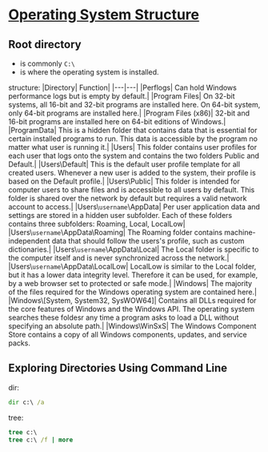# [Operating System Structure](https://academy.hackthebox.com/module/49/section/455)

## Root directory

- is commonly `C:\`
- is where the operating system is installed.

structure:
|Directory| Function|
|---|---|
|Perflogs| Can hold Windows performance logs but is empty by default.|
|Program Files| On 32-bit systems, all 16-bit and 32-bit programs are installed here. On 64-bit system, only 64-bit programs are installed here.|
|Program Files (x86)| 32-bit and 16-bit programs are installed here on 64-bit editions of Windows.|
|ProgramData| This is a hidden folder that contains data that is essential for certain installed programs to run. This data is accessible by the program no matter what user is running it.|
|Users| This folder contains user profiles for each user that logs onto the system and contains the two folders Public and Default.|
|Users\Default| This is the default user profile template for all created users. Whenever a new user is added to the system, their profile is based on the Default profile.|
|Users\Public| This folder is intended for computer users to share files and is accessible to all users by default. This folder is shared over the network by default but requires a valid network account to access.|
|Users\\`username`\AppData| Per user application data and settings are stored in a hidden user subfolder. Each of these folders contains three subfolders: Roaming, Local, LocalLow|
|Users\\`username`\AppData\Roaming| The Roaming folder contains machine-independent data that should follow the users's profile, such as custom dictionaries.|
|Users\\`username`\AppData\Local| The Local folder is specific to the computer itself and is never synchronized across the network.|
|Users\\`username`\AppData\LocalLow| LocalLow is similar to the Local folder, but it has a lower data integrity level. Therefore it can be used, for example, by a web browser set to protected or safe mode.|
|Windows| The majority of the files required for the Windows operating system are contained here.|
|Windows\\[System, System32, SysWOW64]| Contains all DLLs required for the core features of Windows and the Windows API. The operating system searches these foldesr any time a program asks to load a DLL without specifying an absolute path.|
|Windows\WinSxS| The Windows Component Store contains a copy of all Windows components, updates, and service packs.

## Exploring Directories Using Command Line

dir:

```cmd
dir c:\ /a
```

tree:

```cmd
tree c:\
tree c:\ /f | more
```
